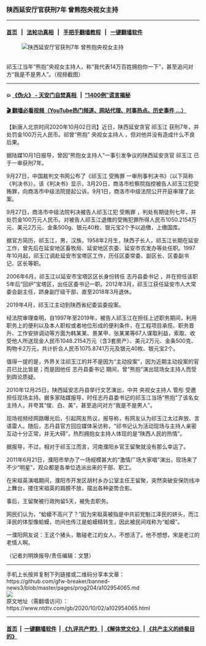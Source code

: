 ### 陕西延安厅官获刑7年 曾熊抱央视女主持
------------------------

#### [首页](https://github.com/gfw-breaker/banned-news3/blob/master/README.md) &nbsp;&nbsp;|&nbsp;&nbsp; [法轮功真相](https://github.com/begood0513/basic/blob/master/README.md)  &nbsp;&nbsp;|&nbsp;&nbsp; [手把手翻墙教程](https://github.com/gfw-breaker/guides/wiki)  &nbsp;&nbsp;|&nbsp;&nbsp; [一键翻墙软件](https://github.com/gfw-breaker/nogfw/blob/master/README.md)  



<div><div class="featured_image">
 <figure>
  <img alt="陕西延安厅官获刑7年 曾熊抱央视女主持" src="https://i.ntdtv.com/assets/uploads/2019/06/20110702154913873-1-800x450.jpg"/>
 </figure><br/>
 <span class="caption">
  祁玉江当年“熊抱”央视女主持人，称“我代表14万百姓拥抱你一下”，甚至追问对方“我是不是男人”。（视频截图）
 </span>
</div>
</div><hr/>

#### 💥 [《伪火》 - 天安门自焚真相 ](http://158.247.195.190:10000/videos/blog/weihuo.html)&nbsp; |&nbsp; [“1400例”谎言揭秘  ](http://158.247.195.190:10000/videos/blog/jiexi1400.html)

#### [ 🎬  翻墙必看视频（YouTube热门频道、网站代理、时事热点、历史事件 ...）](https://github.com/gfw-breaker/links/blob/master/banned.md)

<div><div class="post_content" itemprop="articleBody">
 <p>
  【新唐人北京时间2020年10月02日讯】近日，陕西延安贪官
  <ok href="https://www.ntdtv.com/gb/祁玉江.htm">
   祁玉江
  </ok>
  获刑7年，并处罚金100万元人民币。祁曾“熊抱”
  <ok href="https://www.ntdtv.com/gb/央视女主持人.htm">
   央视女主持人
  </ok>
  ，但对他并没有造成什么不良后果。
 </p>
 <p>
  据陆媒10月1日报导，曾因“熊抱女主持人”一事引发争议的陕西延安贪官
  <ok href="https://www.ntdtv.com/gb/祁玉江.htm">
   祁玉江
  </ok>
  已于一审获刑7年。
 </p>
 <p>
  9月27日，中国裁判文书网公布了《祁玉江
  <ok href="https://www.ntdtv.com/gb/受贿罪.htm">
   受贿罪
  </ok>
  一审刑事判决书》（以下简称《判决书》）。该《判决书》显示，3月20日，商洛市检察院指控被告人祁玉江犯受贿罪，向商洛市中级法院提起公诉。9月1日，商洛市中级法院公开开庭审理了此案。
 </p>
 <p>
  9月27日，商洛市中级法院判决被告人祁玉江犯
  <ok href="https://www.ntdtv.com/gb/受贿罪.htm">
   受贿罪
  </ok>
  ，判处有期徒刑七年，并处罚金100万元人民币。对被告人祁玉江退缴的受贿犯罪所得人民币1050.2154万元、美元2万元、金条500g、银元40枚、银元宝2个予以追缴，上缴国库。
 </p>
 <p>
  据官方简历，祁玉江，男，汉族，1958年2月生，陕西子长人，祁玉江长期在延安工作，曾先后在延安地区畜牧局、延安地区农委、延安市农发办等处任职。1997年10月起，祁玉江调赴延安市宝塔区工作，历任区委常委、副区长、区委副书记、区长等职。
 </p>
 <p>
  2006年6月，祁玉江以延安市宝塔区区长身份转任
  <ok href="https://www.ntdtv.com/gb/志丹县委书记.htm">
   志丹县委书记
  </ok>
  ，并在担任该职5年后“回炉”宝塔区，出任区委书记一职。2012年3月，祁玉江获任延安市人大常委会副主任，跻身副厅级干部，直至2018年3月退休。
 </p>
 <p>
  2019年4月，祁玉江主动到陕西省纪委监委投案。
 </p>
 <p>
  经法院审理查明，自1997年至2019年，被告人祁玉江在担任上述职务期间，利用职务上的便利以及本人职权或者地位形成的便利条件，在工程项目承揽、职务晋升、工作安排调动等方面为韩某某、景某甲、张某某等67人谋取利益，索取、收受他人所送现金人民币1048.2154万元（含3套房产）、美元2万元、金条500克、购物卡2万元，共计折合人民币1075.8741万元及银元40枚、银元宝2个。
 </p>
 <p>
  值得一提的是，外界关注祁玉江的并不是因为“主动投案”，因为近期主动投案的官员已比比皆是；而是因他任
  <ok href="https://www.ntdtv.com/gb/志丹县委书记.htm">
   志丹县委书记
  </ok>
  期间，曾“熊抱“演出现场女主持人而受到舆论质疑。
 </p>
 <p>
  2010年12月25日，陕西延安志丹县举行文艺演出，中共
  <ok href="https://www.ntdtv.com/gb/央视女主持人.htm">
   央视女主持人
  </ok>
  <ok href="https://www.ntdtv.com/gb/管彤.htm">
   管彤
  </ok>
  受邀担任现场主持。据多家陆媒报导，时任志丹县委书记的祁玉江当场“熊抱”了该名女主持人，并夸其“俊、白、美”，甚至追问对方“我是不是男人”。
 </p>
 <p>
  现场视频经网路曝光后，引起网友热议，报导称，有网友认为祁玉江太过奔放、言语雷人。随后，志丹县官方回应媒体采访称，“祁书记认为活动现场与主持人亲密互动十分正常，并无大碍”，热烈拥抱女主持人体现的是“陕西人民的热情”。
 </p>
 <p>
  据报导，不过，相对于祁玉江而言，河南濮阳乡官王留聚就没有那么幸运了。
 </p>
 <p>
  2011年6月21日，濮阳市举办了一场规模甚大的“激情广场大家唱”演出，现场来了不少“明星”，观众都是各单位选派出来的干部、职工。
 </p>
 <p>
  在宋祖英演唱期间，濮阳市开发区胡村乡办公室主任王留聚，突然突破安保防线冲上舞台，搂住宋祖英的肩膀不放，摆出各种姿势合影。
 </p>
 <p>
  事后，王留聚被行政拘留5天，被免去职务。
 </p>
 <p>
  网民们认为，“蛤蟆不高兴了？”因为宋祖英被指是中共前党魁江泽民的姘头，而江泽民的体型像蛤蟆，坊间也传江是蛤蟆精转生，因此被民间戏称为“蛤蟆”。
 </p>
 <p>
  一濮阳网友说：王这个猪头，敢碰老江的女人，不想活了。他不想想，宋是老江的老情人啊。
 </p>
 <p>
  （记者刘明焕报导/责任编辑：文慧）
 </p>
 <div class="single_ad">
 </div>
</div>
</div>
<hr/>
手机上长按并复制下列链接或二维码分享本文章：<br/>
https://github.com/gfw-breaker/banned-news3/blob/master/pages/prog204/a102954065.md <br/>
<a href='https://github.com/gfw-breaker/banned-news3/blob/master/pages/prog204/a102954065.md'><img src='https://github.com/gfw-breaker/banned-news3/blob/master/pages/prog204/a102954065.md.png'/></a> <br/>
原文地址（需翻墙访问）：https://www.ntdtv.com/gb/2020/10/02/a102954065.html


------------------------
#### [首页](https://github.com/gfw-breaker/banned-news3/blob/master/README.md) &nbsp;|&nbsp; [一键翻墙软件](https://github.com/gfw-breaker/nogfw/blob/master/README.md) &nbsp;| [《九评共产党》](https://github.com/gfw-breaker/9ping.md/blob/master/README.md#九评之一评共产党是什么) | [《解体党文化》](https://github.com/gfw-breaker/jtdwh.md/blob/master/README.md) | [《共产主义的终极目的》](https://github.com/gfw-breaker/gczydzjmd.md/blob/master/README.md)


<img src='http://gfw-breaker.win/banned-news3/pages/prog204/a102954065.md' width='0px' height='0px'/>